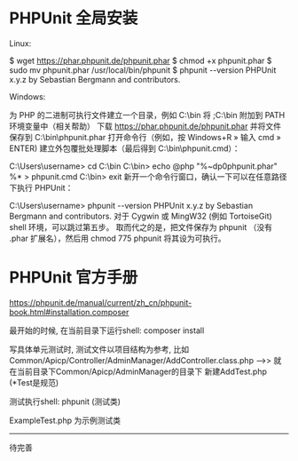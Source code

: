 # PHPUnit 全局安装

Linux:

$ wget https://phar.phpunit.de/phpunit.phar
$ chmod +x phpunit.phar
$ sudo mv phpunit.phar /usr/local/bin/phpunit
$ phpunit --version
PHPUnit x.y.z by Sebastian Bergmann and contributors.

Windows:

为 PHP 的二进制可执行文件建立一个目录，例如 C:\bin
将 ;C:\bin 附加到 PATH 环境变量中（相关帮助）
下载 https://phar.phpunit.de/phpunit.phar 并将文件保存到 C:\bin\phpunit.phar
打开命令行（例如，按 Windows+R » 输入 cmd » ENTER)
建立外包覆批处理脚本（最后得到 C:\bin\phpunit.cmd）：

C:\Users\username> cd C:\bin
C:\bin> echo @php "%~dp0phpunit.phar" %* > phpunit.cmd
C:\bin> exit
新开一个命令行窗口，确认一下可以在任意路径下执行 PHPUnit：

C:\Users\username> phpunit --version
PHPUnit x.y.z by Sebastian Bergmann and contributors.
对于 Cygwin 或 MingW32 (例如 TortoiseGit) shell 环境，可以跳过第五步。 取而代之的是，把文件保存为 phpunit （没有 .phar 扩展名），然后用 chmod 775 phpunit 将其设为可执行。


# PHPUnit 官方手册

https://phpunit.de/manual/current/zh_cn/phpunit-book.html#installation.composer

最开始的时候, 在当前目录下运行shell: composer install

写具体单元测试时, 测试文件以项目结构为参考, 比如
Common/Apicp/Controller/AdminManager/AddController.class.php -->> 就在当前目录下Common/Apicp/AdminManager的目录下
新建AddTest.php (*Test是规范)

测试执行shell: phpunit (测试类)

ExampleTest.php 为示例测试类

---

待完善